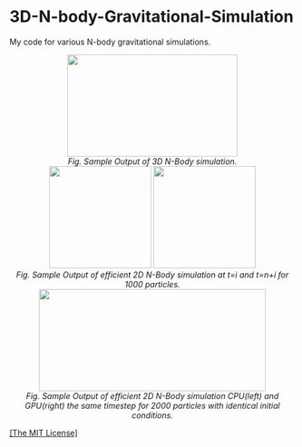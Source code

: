 <h1>3D-N-body-Gravitational-Simulation</h1>
<p>My code for various N-body gravitational simulations.</p>

<p align="center">
    <img width="300" height="180" src="https://github.com/AgamChopra/3D-N-body-Gravatational-Simulation/blob/main/sample_screenshot.jpg">
    <br><i>Fig. Sample Output of 3D N-Body simulation.</i><br>
    <img width="180" height="180" src="https://github.com/AgamChopra/3D-N-body-Gravatational-Simulation/blob/main/sample_screenshot_2d_efficient.jpg">
    <img width="180" height="180" src="https://github.com/AgamChopra/3D-N-body-Gravatational-Simulation/blob/main/sample_screenshot_2d_efficient_t.jpg">
    <br><i>Fig. Sample Output of efficient 2D N-Body simulation at t=i and t=n+i for 1000 particles.</i><br>
    <img width="400" height="180" src="https://github.com/AgamChopra/3D-N-body-Gravatational-Simulation/blob/main/2d_efficient_cp-numpy_vs_cuda-torch.jpg">
    <br><i>Fig. Sample Output of efficient 2D N-Body simulation CPU(left) and GPU(right) the same timestep for 2000 particles with identical initial conditions.</i><br>
</p>

<p><a href="https://raw.githubusercontent.com/AgamChopra/3D-N-body-Gravatational-Simulation/main/LICENSE" target="blank">[The MIT License]</a></p>
